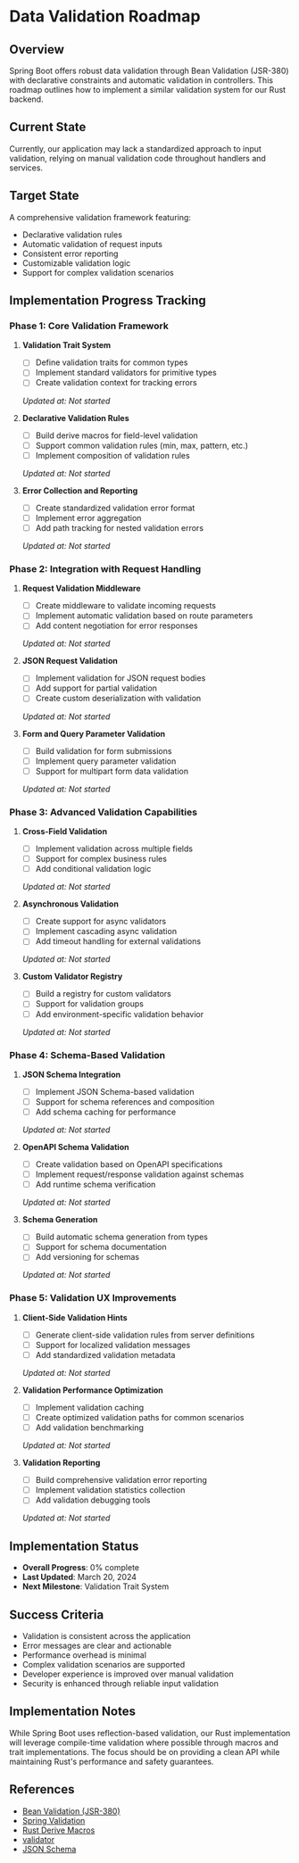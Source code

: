 # Data Validation Roadmap

## Overview
Spring Boot offers robust data validation through Bean Validation (JSR-380) with declarative constraints and automatic validation in controllers. This roadmap outlines how to implement a similar validation system for our Rust backend.

## Current State
Currently, our application may lack a standardized approach to input validation, relying on manual validation code throughout handlers and services.

## Target State
A comprehensive validation framework featuring:
- Declarative validation rules
- Automatic validation of request inputs
- Consistent error reporting
- Customizable validation logic
- Support for complex validation scenarios

## Implementation Progress Tracking

### Phase 1: Core Validation Framework
1. **Validation Trait System**
   - [ ] Define validation traits for common types
   - [ ] Implement standard validators for primitive types
   - [ ] Create validation context for tracking errors
   
   *Updated at: Not started*

2. **Declarative Validation Rules**
   - [ ] Build derive macros for field-level validation
   - [ ] Support common validation rules (min, max, pattern, etc.)
   - [ ] Implement composition of validation rules
   
   *Updated at: Not started*

3. **Error Collection and Reporting**
   - [ ] Create standardized validation error format
   - [ ] Implement error aggregation
   - [ ] Add path tracking for nested validation errors
   
   *Updated at: Not started*

### Phase 2: Integration with Request Handling
1. **Request Validation Middleware**
   - [ ] Create middleware to validate incoming requests
   - [ ] Implement automatic validation based on route parameters
   - [ ] Add content negotiation for error responses
   
   *Updated at: Not started*

2. **JSON Request Validation**
   - [ ] Implement validation for JSON request bodies
   - [ ] Add support for partial validation
   - [ ] Create custom deserialization with validation
   
   *Updated at: Not started*

3. **Form and Query Parameter Validation**
   - [ ] Build validation for form submissions
   - [ ] Implement query parameter validation
   - [ ] Support for multipart form data validation
   
   *Updated at: Not started*

### Phase 3: Advanced Validation Capabilities
1. **Cross-Field Validation**
   - [ ] Implement validation across multiple fields
   - [ ] Support for complex business rules
   - [ ] Add conditional validation logic
   
   *Updated at: Not started*

2. **Asynchronous Validation**
   - [ ] Create support for async validators
   - [ ] Implement cascading async validation
   - [ ] Add timeout handling for external validations
   
   *Updated at: Not started*

3. **Custom Validator Registry**
   - [ ] Build a registry for custom validators
   - [ ] Support for validation groups
   - [ ] Add environment-specific validation behavior
   
   *Updated at: Not started*

### Phase 4: Schema-Based Validation
1. **JSON Schema Integration**
   - [ ] Implement JSON Schema-based validation
   - [ ] Support for schema references and composition
   - [ ] Add schema caching for performance
   
   *Updated at: Not started*

2. **OpenAPI Schema Validation**
   - [ ] Create validation based on OpenAPI specifications
   - [ ] Implement request/response validation against schemas
   - [ ] Add runtime schema verification
   
   *Updated at: Not started*

3. **Schema Generation**
   - [ ] Build automatic schema generation from types
   - [ ] Support for schema documentation
   - [ ] Add versioning for schemas
   
   *Updated at: Not started*

### Phase 5: Validation UX Improvements
1. **Client-Side Validation Hints**
   - [ ] Generate client-side validation rules from server definitions
   - [ ] Support for localized validation messages
   - [ ] Add standardized validation metadata
   
   *Updated at: Not started*

2. **Validation Performance Optimization**
   - [ ] Implement validation caching
   - [ ] Create optimized validation paths for common scenarios
   - [ ] Add validation benchmarking
   
   *Updated at: Not started*

3. **Validation Reporting**
   - [ ] Build comprehensive validation error reporting
   - [ ] Implement validation statistics collection
   - [ ] Add validation debugging tools
   
   *Updated at: Not started*

## Implementation Status
- **Overall Progress**: 0% complete
- **Last Updated**: March 20, 2024
- **Next Milestone**: Validation Trait System

## Success Criteria
- Validation is consistent across the application
- Error messages are clear and actionable
- Performance overhead is minimal
- Complex validation scenarios are supported
- Developer experience is improved over manual validation
- Security is enhanced through reliable input validation

## Implementation Notes
While Spring Boot uses reflection-based validation, our Rust implementation will leverage compile-time validation where possible through macros and trait implementations. The focus should be on providing a clean API while maintaining Rust's performance and safety guarantees.

## References
- [Bean Validation (JSR-380)](https://beanvalidation.org/2.0/spec/)
- [Spring Validation](https://docs.spring.io/spring-framework/docs/current/reference/html/core.html#validation)
- [Rust Derive Macros](https://doc.rust-lang.org/reference/procedural-macros.html#derive-macros)
- [validator](https://docs.rs/validator/latest/validator/)
- [JSON Schema](https://json-schema.org/) 